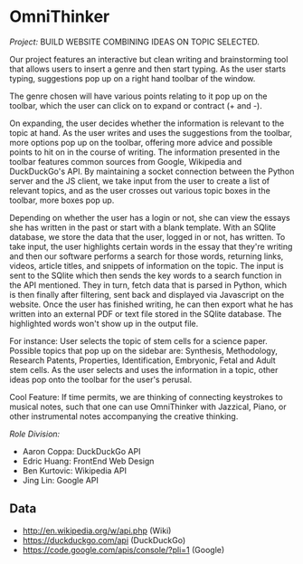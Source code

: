 OmniThinker
===========

*Project:* BUILD WEBSITE COMBINING IDEAS ON TOPIC SELECTED.

Our project features an interactive but clean writing and brainstorming tool that allows users to
insert a genre and then start typing. As the user starts typing, suggestions pop up on a right hand
toolbar of the window.

The genre chosen will have various points relating to it pop up on the toolbar, which the user can
click on to expand or contract (+ and -).

On expanding, the user decides whether the information is relevant to the topic at hand. 
As the user writes and uses the suggestions from the toolbar, more options pop up on the toolbar, offering 
more advice and possible points to hit on in the course of writing. The information presented in the toolbar 
features common sources from Google, Wikipedia and DuckDuckGo's API. By maintaining a socket connection between
the Python server and the JS client, we take input from the user to create a list of relevant topics, and as the user
crosses out various topic boxes in the toolbar, more boxes pop up. 

Depending on whether the user has a login or not, she can view the essays she has written in the past or start with a 
blank template. With an SQlite database, we store the data that the user, logged in or not, has written. 
To take input, the user highlights certain words in the essay that they're writing and then our software performs
a search for those words, returning links, videos, article titles, and snippets of information on the topic. The input
is sent to the SQlite which then sends the key words to a search function in the API mentioned. They in turn, fetch 
data that is parsed in Python, which is then finally after filtering, sent back and displayed via Javascript on the website.
Once the user has finished writing, he can then export what he has written into an external PDF or text file stored in the 
SQlite database. The highlighted words won't show up in the output file.

For instance: User selects the topic of stem cells for a science paper. Possible topics that pop up on the sidebar
are: Synthesis, Methodology, Research Patents, Properties, Identification, Embryonic, Fetal and Adult stem cells.
As the user selects and uses the information in a topic, other ideas pop onto the toolbar for the user's perusal. 

Cool Feature: If time permits, we are thinking of connecting keystrokes to musical notes, such that one can use 
OmniThinker with Jazzical, Piano, or other instrumental notes accompanying the creative thinking. 

*Role Division:*

+ Aaron Coppa: DuckDuckGo API 
+ Edric Huang: FrontEnd Web Design
+ Ben Kurtovic: Wikipedia API
+ Jing Lin: Google API


Data
----

- http://en.wikipedia.org/w/api.php (Wiki)
- https://duckduckgo.com/api (DuckDuckGo)
- https://code.google.com/apis/console/?pli=1 (Google)
